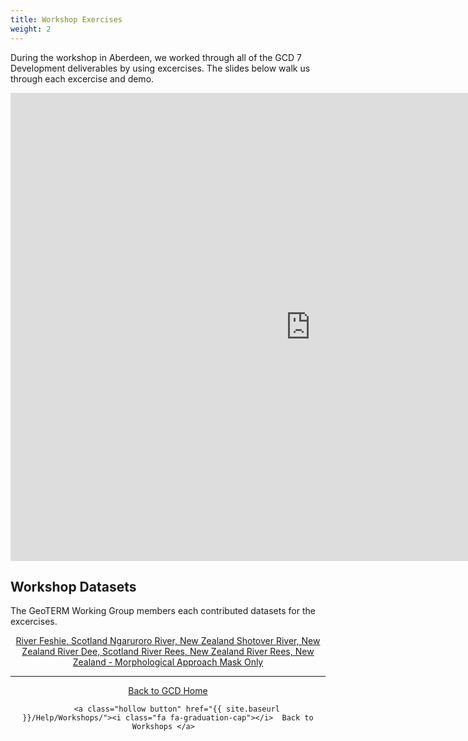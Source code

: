 ```yaml
---
title: Workshop Exercises 
weight: 2
---
```

During the workshop in Aberdeen, we worked through all of the GCD 7 Development deliverables by using excercises. The slides below walk us through each excercise and demo.

<iframe src="https://docs.google.com/presentation/d/e/2PACX-1vR9PFKbUyvs5fLcjFal2MPfy6fdRY7uNtQKeNo7Mpfmoe6Ft9U0F7-GSmqbZIN2ordqzCQBHBeyEZ1H/embed?loop=true&delayms=3000" frameborder="0" width="960" height="749" allowfullscreen="true" mozallowfullscreen="true" webkitallowfullscreen="true"></iframe>

## Workshop Datasets

The GeoTERM Working Group members each contributed datasets for the excercises.

<div align="center">
    <a class="hollow button" href="https://s3-us-west-2.amazonaws.com/etalweb.joewheaton.org/GCD/GCD7/Tutorials/GeoTERM_Feshie.zip"><i class="fa fa-file-archive-o"></i>  River Feshie, Scotland  </a>  
    <a class="hollow button" href="https://s3-us-west-2.amazonaws.com/etalweb.joewheaton.org/GCD/GCD7/Tutorials/GeoTERM_HBRC.zip"><i class="fa fa-file-archive-o"></i>  Ngaruroro River, New Zealand </a>  
    <a class="hollow button" href="http://tat.riverscapes.xyz/Download/"><i class="fa fa-file-archive-o"></i>  Shotover River, New Zealand </a>  
    <a class="hollow button" href="https://s3-us-west-2.amazonaws.com/etalweb.joewheaton.org/GCD/GCD7/Tutorials/GeoTERM_SEPA.zip"><i class="fa fa-file-archive-o"></i> River Dee, Scotland </a>  
    <a class="hollow button" href="https://s3-us-west-2.amazonaws.com/etalweb.joewheaton.org/GCD/GCD7/Tutorials/GeoTERM_Rees.zip"><i class="fa fa-file-archive-o"></i> River Rees, New Zealand </a> 
    <a class="hollow button" href="https://s3-us-west-2.amazonaws.com/etalweb.joewheaton.org/GCD/GCD7/Tutorials/MaskOnly_MorphologicalApproach.zip"><i class="fa fa-file-archive-o"></i> River Rees, New Zealand - Morphological Approach Mask Only</a> 
</div>

------
<div align="center">
    <a class="hollow button" href="{{ site.baseurl }}/"><i class="fa fa-chevron-circle-left"></i>  Back to GCD Home </a>  
    
        <a class="hollow button" href="{{ site.baseurl }}/Help/Workshops/"><i class="fa fa-graduation-cap"></i>  Back to Workshops </a>  
</div>
